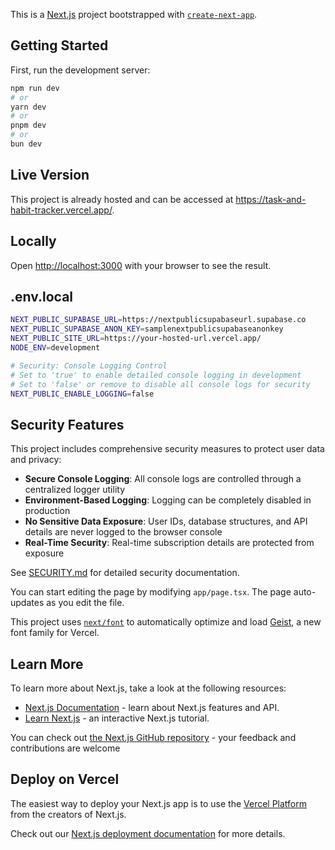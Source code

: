 This is a [Next.js](https://nextjs.org) project bootstrapped with [`create-next-app`](https://nextjs.org/docs/app/api-reference/cli/create-next-app).

## Getting Started

First, run the development server:

```bash
npm run dev
# or
yarn dev
# or
pnpm dev
# or
bun dev
```

## Live Version

This project is already hosted and can be accessed at https://task-and-habit-tracker.vercel.app/.

## Locally

Open [http://localhost:3000](http://localhost:3000) with your browser to see the result.

## .env.local

```bash
NEXT_PUBLIC_SUPABASE_URL=https://nextpublicsupabaseurl.supabase.co
NEXT_PUBLIC_SUPABASE_ANON_KEY=samplenextpublicsupabaseanonkey
NEXT_PUBLIC_SITE_URL=https://your-hosted-url.vercel.app/
NODE_ENV=development

# Security: Console Logging Control
# Set to 'true' to enable detailed console logging in development
# Set to 'false' or remove to disable all console logs for security
NEXT_PUBLIC_ENABLE_LOGGING=false
```

## Security Features

This project includes comprehensive security measures to protect user data and privacy:

- **Secure Console Logging**: All console logs are controlled through a centralized logger utility
- **Environment-Based Logging**: Logging can be completely disabled in production
- **No Sensitive Data Exposure**: User IDs, database structures, and API details are never logged to the browser console
- **Real-Time Security**: Real-time subscription details are protected from exposure

See [SECURITY.md](./SECURITY.md) for detailed security documentation.

You can start editing the page by modifying `app/page.tsx`. The page auto-updates as you edit the file.

This project uses [`next/font`](https://nextjs.org/docs/app/building-your-application/optimizing/fonts) to automatically optimize and load [Geist](https://vercel.com/font), a new font family for Vercel.

## Learn More

To learn more about Next.js, take a look at the following resources:

- [Next.js Documentation](https://nextjs.org/docs) - learn about Next.js features and API.
- [Learn Next.js](https://nextjs.org/learn) - an interactive Next.js tutorial.

You can check out [the Next.js GitHub repository](https://github.com/vercel/next.js) - your feedback and contributions are welcome

## Deploy on Vercel

The easiest way to deploy your Next.js app is to use the [Vercel Platform](https://vercel.com/new?utm_medium=default-template&filter=next.js&utm_source=create-next-app&utm_campaign=create-next-app-readme) from the creators of Next.js.

Check out our [Next.js deployment documentation](https://nextjs.org/docs/app/building-your-application/deploying) for more details.
